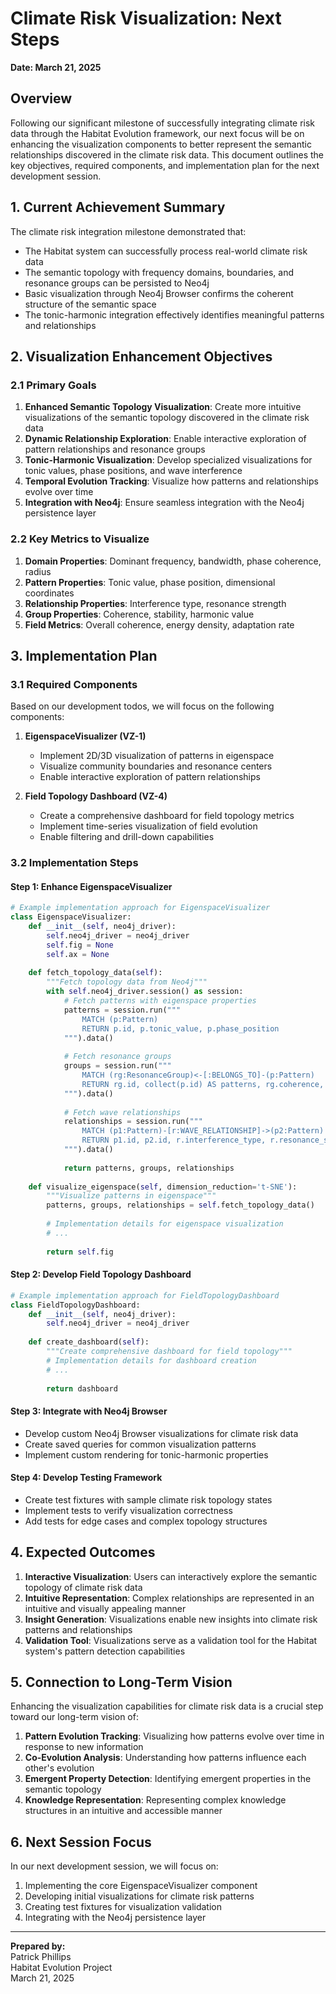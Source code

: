 # Climate Risk Visualization: Next Steps

**Date: March 21, 2025**

## Overview

Following our significant milestone of successfully integrating climate risk data through the Habitat Evolution framework, our next focus will be on enhancing the visualization components to better represent the semantic relationships discovered in the climate risk data. This document outlines the key objectives, required components, and implementation plan for the next development session.

## 1. Current Achievement Summary

The climate risk integration milestone demonstrated that:

- The Habitat system can successfully process real-world climate risk data
- The semantic topology with frequency domains, boundaries, and resonance groups can be persisted to Neo4j
- Basic visualization through Neo4j Browser confirms the coherent structure of the semantic space
- The tonic-harmonic integration effectively identifies meaningful patterns and relationships

## 2. Visualization Enhancement Objectives

### 2.1 Primary Goals

1. **Enhanced Semantic Topology Visualization**: Create more intuitive visualizations of the semantic topology discovered in the climate risk data
2. **Dynamic Relationship Exploration**: Enable interactive exploration of pattern relationships and resonance groups
3. **Tonic-Harmonic Visualization**: Develop specialized visualizations for tonic values, phase positions, and wave interference
4. **Temporal Evolution Tracking**: Visualize how patterns and relationships evolve over time
5. **Integration with Neo4j**: Ensure seamless integration with the Neo4j persistence layer

### 2.2 Key Metrics to Visualize

1. **Domain Properties**: Dominant frequency, bandwidth, phase coherence, radius
2. **Pattern Properties**: Tonic value, phase position, dimensional coordinates
3. **Relationship Properties**: Interference type, resonance strength
4. **Group Properties**: Coherence, stability, harmonic value
5. **Field Metrics**: Overall coherence, energy density, adaptation rate

## 3. Implementation Plan

### 3.1 Required Components

Based on our development todos, we will focus on the following components:

1. **EigenspaceVisualizer (VZ-1)**
   - Implement 2D/3D visualization of patterns in eigenspace
   - Visualize community boundaries and resonance centers
   - Enable interactive exploration of pattern relationships

2. **Field Topology Dashboard (VZ-4)**
   - Create a comprehensive dashboard for field topology metrics
   - Implement time-series visualization of field evolution
   - Enable filtering and drill-down capabilities

### 3.2 Implementation Steps

#### Step 1: Enhance EigenspaceVisualizer

```python
# Example implementation approach for EigenspaceVisualizer
class EigenspaceVisualizer:
    def __init__(self, neo4j_driver):
        self.neo4j_driver = neo4j_driver
        self.fig = None
        self.ax = None
    
    def fetch_topology_data(self):
        """Fetch topology data from Neo4j"""
        with self.neo4j_driver.session() as session:
            # Fetch patterns with eigenspace properties
            patterns = session.run("""
                MATCH (p:Pattern)
                RETURN p.id, p.tonic_value, p.phase_position
            """).data()
            
            # Fetch resonance groups
            groups = session.run("""
                MATCH (rg:ResonanceGroup)<-[:BELONGS_TO]-(p:Pattern)
                RETURN rg.id, collect(p.id) AS patterns, rg.coherence, rg.stability
            """).data()
            
            # Fetch wave relationships
            relationships = session.run("""
                MATCH (p1:Pattern)-[r:WAVE_RELATIONSHIP]->(p2:Pattern)
                RETURN p1.id, p2.id, r.interference_type, r.resonance_strength
            """).data()
            
            return patterns, groups, relationships
    
    def visualize_eigenspace(self, dimension_reduction='t-SNE'):
        """Visualize patterns in eigenspace"""
        patterns, groups, relationships = self.fetch_topology_data()
        
        # Implementation details for eigenspace visualization
        # ...
        
        return self.fig
```

#### Step 2: Develop Field Topology Dashboard

```python
# Example implementation approach for FieldTopologyDashboard
class FieldTopologyDashboard:
    def __init__(self, neo4j_driver):
        self.neo4j_driver = neo4j_driver
        
    def create_dashboard(self):
        """Create comprehensive dashboard for field topology"""
        # Implementation details for dashboard creation
        # ...
        
        return dashboard
```

#### Step 3: Integrate with Neo4j Browser

- Develop custom Neo4j Browser visualizations for climate risk data
- Create saved queries for common visualization patterns
- Implement custom rendering for tonic-harmonic properties

#### Step 4: Develop Testing Framework

- Create test fixtures with sample climate risk topology states
- Implement tests to verify visualization correctness
- Add tests for edge cases and complex topology structures

## 4. Expected Outcomes

1. **Interactive Visualization**: Users can interactively explore the semantic topology of climate risk data
2. **Intuitive Representation**: Complex relationships are represented in an intuitive and visually appealing manner
3. **Insight Generation**: Visualizations enable new insights into climate risk patterns and relationships
4. **Validation Tool**: Visualizations serve as a validation tool for the Habitat system's pattern detection capabilities

## 5. Connection to Long-Term Vision

Enhancing the visualization capabilities for climate risk data is a crucial step toward our long-term vision of:

1. **Pattern Evolution Tracking**: Visualizing how patterns evolve over time in response to new information
2. **Co-Evolution Analysis**: Understanding how patterns influence each other's evolution
3. **Emergent Property Detection**: Identifying emergent properties in the semantic topology
4. **Knowledge Representation**: Representing complex knowledge structures in an intuitive and accessible manner

## 6. Next Session Focus

In our next development session, we will focus on:

1. Implementing the core EigenspaceVisualizer component
2. Developing initial visualizations for climate risk patterns
3. Creating test fixtures for visualization validation
4. Integrating with the Neo4j persistence layer

---

**Prepared by:**  
Patrick Phillips  
Habitat Evolution Project  
March 21, 2025
